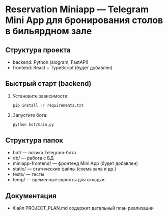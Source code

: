 # Reservation Miniapp — Telegram Mini App для бронирования столов в бильярдном зале

## Структура проекта
- backend: Python (aiogram, FastAPI)
- frontend: React + TypeScript (будет добавлен)

## Быстрый старт (backend)
1. Установите зависимости:
   ```bash
   pip install -r requirements.txt
   ```
2. Запустите бота:
   ```bash
   python bot/main.py
   ```

## Структура папок
- bot/ — логика Telegram-бота
- db/ — работа с БД
- miniapp-frontend/ — фронтенд Mini App (будет добавлен)
- static/ — статические файлы (схема зала и др.)
- tests/ — тесты
- temp/ — временные скрипты для отладки

## Документация
- Файл PROJECT_PLAN.md содержит детальный план реализации
